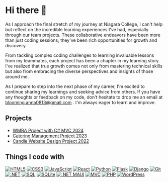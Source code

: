 <h1>Hi there 👋</h1> 

As I approach the final stretch of my journey at Niagara College, I can't help but reflect on the incredible learning experiences I've had, especially through our team projects. These collaborative endeavors have been more than just coding sessions; they've been rich opportunities for growth and discovery.

From tackling complex coding challenges to learning invaluable lessons from my teammates, each project has been a chapter in my learning story. I've realized that true growth comes not only from mastering technical skills but also from embracing the diverse perspectives and insights of those around me.

As I prepare to step into the next phase of my career, I'm excited to continue sharing my learnings and seeking advice from others. If you have any thoughts or feedback on my code, don't hesitate to drop me an email at [blooming.anna0813@gmail.com](mailto:blooming.anna0813@gmail.com)
. I'm always eager to learn and improve.


## Projects
- [WMBA Project with C# MVC 2024](https://github.com/blooming813/.Net-Core-MVC-Project-WMBA)
- [Catering Management Project 2023](https://github.com/blooming813/.Net-Core-MVC-Project-Catering-Management-Project)
- [Candle Website Design Project 2022](https://github.com/blooming813/WebDesign-CandleShop)



<h2>Things I code with</h2>

[![HTML5](https://img.shields.io/badge/-HTML5-F05032?style=for-the-badge&logo=html5&logoColor=ffffff)](https://developer.mozilla.org/en-US/docs/Web/HTML)
[![CSS3](https://img.shields.io/badge/-CSS3-1572B6?style=for-the-badge&logo=css3&logoColor=ffffff)](https://developer.mozilla.org/en-US/docs/Web/CSS)
[![JavaScript](https://img.shields.io/badge/-JavaScript-F7DF1E?style=for-the-badge&logo=javascript&logoColor=ffffff)](https://developer.mozilla.org/en-US/docs/Web/JavaScript)
[![React](https://img.shields.io/badge/-React-61DAFB?style=for-the-badge&logo=react&logoColor=ffffff)](https://reactjs.org/)
[![Python](https://img.shields.io/badge/-Python-3776AB?style=for-the-badge&logo=python&logoColor=ffffff)](https://www.python.org/)
[![Flask](https://img.shields.io/badge/-Flask-000000?style=for-the-badge&logo=flask&logoColor=ffffff)](https://flask.palletsprojects.com/)
[![Django](https://img.shields.io/badge/-Django-092E20?style=for-the-badge&logo=django&logoColor=ffffff)](https://www.djangoproject.com/)
[![Git](https://img.shields.io/badge/-Git-F05032?style=for-the-badge&logo=git&logoColor=ffffff)](https://git-scm.com/)
[![.NET](https://img.shields.io/badge/-.NET-512BD4?style=for-the-badge&logo=.net&logoColor=ffffff)](https://dotnet.microsoft.com/)
[![SQL](https://img.shields.io/badge/-SQL-4479A1?style=for-the-badge&logo=sql&logoColor=ffffff)](https://www.microsoft.com/en-us/sql-server/sql-server-2019)
[![SQLite](https://img.shields.io/badge/-SQLite-003B57?style=for-the-badge&logo=sqlite&logoColor=ffffff)](https://www.sqlite.org/index.html)
[![.NET MAUI](https://img.shields.io/badge/-.NET%20MAUI-512BD4?style=for-the-badge&logo=.net&logoColor=ffffff)](https://dotnet.microsoft.com/apps/maui)
[![MVC](https://img.shields.io/badge/-MVC-3776AB?style=for-the-badge&logo=.net&logoColor=ffffff)](https://dotnet.microsoft.com/apps/aspnet/mvc)
[![PHP](https://img.shields.io/badge/-PHP-777BB4?style=for-the-badge&logo=php&logoColor=ffffff)](https://www.php.net/)
[![WordPress](https://img.shields.io/badge/-WordPress-21759B?style=for-the-badge&logo=wordpress&logoColor=ffffff)](https://wordpress.org/)

<!--
<h3>Open source projects</h3>
<table>
  <thead align="center">
    <tr border: none;>
      <td><b>🎁 Projects</b></td>
      <td><b>⭐ Stars</b></td>
      <td><b>📚 Forks</b></td>
      <td><b>🛎 Issues</b></td>
      <td><b>📬 Pull requests</b></td>
    </tr>
  </thead>
  <tbody>
    <tr>
      <td><a href="https://github.com/thmsgbrt/react-simple-pull-to-refresh"><b>React PullToRefresh component</b></a></td>
      <td><img alt="Stars" src="https://img.shields.io/github/stars/thmsgbrt/react-simple-pull-to-refresh?style=flat-square&labelColor=343b41"/></td>
      <td><img alt="Forks" src="https://img.shields.io/github/forks/thmsgbrt/react-simple-pull-to-refresh?style=flat-square&labelColor=343b41"/></td>
      <td><img alt="Issues" src="https://img.shields.io/github/issues/thmsgbrt/react-simple-pull-to-refresh?style=flat-square&labelColor=343b41"/></td>
      <td><img alt="Pull Requests" src="https://img.shields.io/github/issues-pr/thmsgbrt/react-simple-pull-to-refresh?style=flat-square&labelColor=343b41"/></td>
    </tr>
	  <tr>
      <td><a href="https://github.com/thmsgbrt/Chrome-Extension-with-React-and-Typescript-Starter-Pack"><b>Typescript & React Chrome Extension Starter</b></a></td>
      <td><img alt="Stars" src="https://img.shields.io/github/stars/thmsgbrt/Chrome-Extension-with-React-and-Typescript-Starter-Pack?style=flat-square&labelColor=343b41"/></td>
      <td><img alt="Forks" src="https://img.shields.io/github/forks/thmsgbrt/Chrome-Extension-with-React-and-Typescript-Starter-Pack?style=flat-square&labelColor=343b41"/></td>
      <td><img alt="Issues" src="https://img.shields.io/github/issues/thmsgbrt/Chrome-Extension-with-React-and-Typescript-Starter-Pack?style=flat-square&labelColor=343b41"/></td>
      <td><img alt="Pull Requests" src="https://img.shields.io/github/issues-pr/thmsgbrt/Chrome-Extension-with-React-and-Typescript-Starter-Pack?style=flat-square&labelColor=343b41"/></td>
    </tr>
    <tr>
      <td><a href="https://github.com/thmsgbrt/nodejs-typescript-express-apollo-graphql-starter"><b>NodeJs Express TypeScript GraphQL Starter</b></a></td>
      <td><img alt="Stars" src="https://img.shields.io/github/stars/thmsgbrt/nodejs-typescript-express-apollo-graphql-starter?style=flat-square&labelColor=343b41"/></td>
      <td><img alt="Forks" src="https://img.shields.io/github/forks/thmsgbrt/nodejs-typescript-express-apollo-graphql-starter?style=flat-square&labelColor=343b41"/></td>
      <td><img alt="Issues" src="https://img.shields.io/github/issues/thmsgbrt/nodejs-typescript-express-apollo-graphql-starter?style=flat-square&labelColor=343b41"/></td>
      <td><img alt="Pull Requests" src="https://img.shields.io/github/issues-pr/thmsgbrt/nodejs-typescript-express-apollo-graphql-starter?style=flat-square&labelColor=343b41"/></td>
    </tr>
  </tbody>
</table>

<h3>Where to find me</h3>
<p><a href="https://github.com/thmsgbrt" target="_blank"><img alt="Github" src="https://img.shields.io/badge/GitHub-%2312100E.svg?&style=for-the-badge&logo=Github&logoColor=white" /></a> <a href="https://twitter.com/Guibz16" target="_blank"><img alt="Twitter" src="https://img.shields.io/badge/twitter-%231DA1F2.svg?&style=for-the-badge&logo=twitter&logoColor=white" /></a> <a href="https://www.linkedin.com/in/thomas-guibert" target="_blank"><img alt="LinkedIn" src="https://img.shields.io/badge/linkedin-%230077B5.svg?&style=for-the-badge&logo=linkedin&logoColor=white" /></a> <a href="https://medium.com/@th.guibert" target="_blank"><img alt="Medium" src="https://img.shields.io/badge/medium-%2312100E.svg?&style=for-the-badge&logo=medium&logoColor=white" /></a>
</p>
--!>

<!--
**blooming813/blooming813** is a ✨ _special_ ✨ repository because its `README.md` (this file) appears on your GitHub profile.

Here are some ideas to get you started:

- 🔭 I’m currently working on ...
- 🌱 I’m currently learning ...
- 👯 I’m looking to collaborate on ...
- 🤔 I’m looking for help with ...
- 💬 Ask me about ...
- 📫 How to reach me: ...
- 😄 Pronouns: ...
- ⚡ Fun fact: ...
-->
